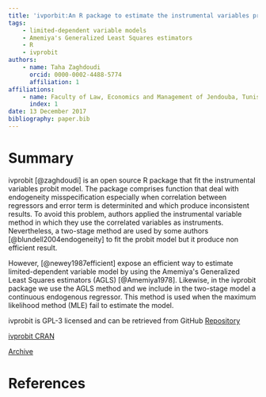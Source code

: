 ```yaml
---
title: 'ivporbit:An R package to estimate the instrumental variables probit model'
tags:
    - limited-dependent variable models
    - Amemiya's Generalized Least Squares estimators
    - R
    - ivprobit
authors: 
    - name: Taha Zaghdoudi
      orcid: 0000-0002-4488-5774
      affiliation: 1
affiliations:
    - name: Faculty of Law, Economics and Management of Jendouba, Tunisia
      index: 1
date: 13 December 2017
bibliography: paper.bib
---
```


# Summary #
ivprobit [@zaghdoudi] is an open source R package that fit the instrumental variables probit model. The package comprises function that deal with endogeneity misspecification especially when correlation between
regressors and error term is determinited and which produce inconsistent results.  To avoid
this problem, authors applied the instrumental variable method in which they use
the correlated variables as instruments. Nevertheless, a two-stage method are used by
some authors [@blundell2004endogeneity] to fit the probit model but
it produce non efficient result.

However, [@newey1987efficient] expose an efficient way to
estimate limited-dependent variable model by using the Amemiya's
Generalized Least Squares estimators (AGLS) [@Amemiya1978]. Likewise, in the ivprobit package we use the AGLS method and we
include in the two-stage model a continuous endogenous regressor. This
method is used when the maximum likelihood method (MLE) fail to estimate the model.

ivprobit is GPL-3 licensed and can be retrieved from GitHub [Repository](https://github.com/cran/ivprobit)

[ivprobit CRAN](https://cran.r-project.org/web/packages/ivprobit/index.html)

[Archive](https://zenodo.org/record/1183253#.Wo7IEYPOXIU)

# References #
